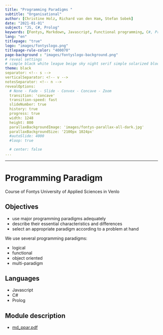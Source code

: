 ```yaml
---
title: "Programming Paradigms "
subtitle: "Organisational"
author: [Christine Holz, Richard van den Ham, Stefan Sobek]
date: "2021-01-01"
subject: "JS, C#, Prolog"
keywords: [Fontys, Markdown, Javascript, Functional programming, C#, Prolog]
lang: "en"
titlepage: "true"
logo: "images/fontyslogo.png"
titlepage-rule-color: "400070"
page-background : "images/fontyslogo-background.png"
# reveal settings
# simple black white league beige sky night serif simple solarized blood moon
theme: black
separator: <!-- s -->
verticalSeparator: <!-- v -->
notesSeparator: <!-- n -->
revealOptions:
  # None - Fade - Slide - Convex - Concave - Zoom
  transition: 'concave'
  transition-speed: fast
  slideNumber: true
  history: true
  progress: true
  width: 1248
  height: 800
  parallaxBackgroundImage: 'images/fontys-parallax-all-dark.jpg'
  parallaxBackgroundSize: '2100px 1024px'
  #autoSlide: 4000
  #loop: true

  # center: false
...
```

---

# Programming Paradigm

Course of Fontys University of Applied Sciences in Venlo

<!-- s -->

## Objectives

- use major programming paradigms adequately<!-- .element: class="fragment" -->
- describe their essential characteristics and differences<!-- .element: class="fragment" -->
- select an appropriate paradigm according to a problem at hand<!-- .element: class="fragment" -->

<!-- s -->

We use several programming paradigms:

- logical<!-- .element: class="fragment" -->
- functional<!-- .element: class="fragment" -->
- object oriented<!-- .element: class="fragment" -->
- multi-paradigm<!-- .element: class="fragment" -->

<!-- .slide: data-background="https://media.giphy.com/media/iXTrbbYMQBCMM/giphy.gif" -->


<!-- s -->

## Languages

- Javascript<!-- .element: class="fragment" -->
- C#<!-- .element: class="fragment" -->
- Prolog<!-- .element: class="fragment" -->

<!-- .slide: data-background="https://media.giphy.com/media/3oEjHWbXcpeKhTktXi/giphy.gif" -->

<!-- s -->

## Module description

- [md_ppar.pdf](https://connect.fontys.nl/instituten/fhtenl_studies/studies/INF/PPAR/StudyMaterial/md_ppar.pdf)
